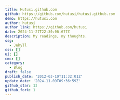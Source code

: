 ```yaml
---
title: Hutusi.github.com
github: https://github.com/hutusi/hutusi.github.com
demo: https://hutusi.com
author: hutusi
author_link: https://github.com/hutusi
date: 2024-11-27T22:30:06.677Z
description: My readings, my thoughts.
ssg:
  - Jekyll
css: []
ui: []
cms: []
category:
  - Blog
draft: false
publish_date: '2012-03-10T11:32:01Z'
update_date: '2024-11-09T09:36:59Z'
github_star: 13
github_fork: 1
---
```

